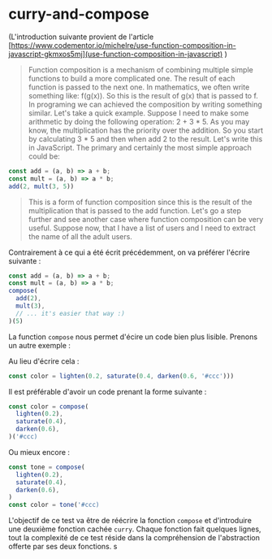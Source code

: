 # curry-and-compose

(L'introduction suivante provient de l'article [https://www.codementor.io/michelre/use-function-composition-in-javascript-gkmxos5mj](use-function-composition-in-javascript) )

> Function composition is a mechanism of combining multiple simple functions to build a more complicated one. The result of each function is passed to the next one. In mathematics, we often write something like: f(g(x)). So this is the result of g(x) that is passed to f. In programing we can achieved the composition by writing something similar. Let's take a quick example. Suppose I need to make some arithmetic by doing the following operation: 2 + 3 * 5. As you may know, the multiplication has the priority over the addition. So you start by calculating 3 * 5 and then when add 2 to the result. Let's write this in JavaScript. The primary and certainly the most simple approach could be:

```js
const add = (a, b) => a + b;
const mult = (a, b) => a * b;
add(2, mult(3, 5))
```

> This is a form of function composition since this is the result of the multiplication that is passed to the add function. Let's go a step further and see another case where function composition can be very useful. Suppose now, that I have a list of users and I need to extract the name of all the adult users.

Contrairement à ce qui a été écrit précédemment, on va préférer l'écrire suivante :

```js
const add = (a, b) => a + b;
const mult = (a, b) => a * b;
compose(
  add(2),
  mult(3),
  // ... it's easier that way :)
)(5)
```

La function `compose` nous permet d'écire un code bien plus lisible. Prenons un autre exemple :

Au lieu d'écrire cela :

```js
const color = lighten(0.2, saturate(0.4, darken(0.6, '#ccc')))
```

Il est préférable d'avoir un code prenant la forme suivante :

```js
const color = compose(
  lighten(0.2),
  saturate(0.4),
  darken(0.6),
)('#ccc)
```

Ou mieux encore :

```js
const tone = compose(
  lighten(0.2),
  saturate(0.4),
  darken(0.6),
)
const color = tone('#ccc)
```

L'objectif de ce test va être de réécrire la fonction `compose` et d'introduire une deuxième fonction cachée `curry`.
Chaque fonction fait quelques lignes, tout la complexité de ce test réside dans la compréhension de l'abstraction offerte par ses deux fonctions.
s